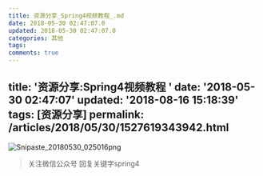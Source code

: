 ```yaml
---
title: 资源分享_Spring4视频教程_.md
date: 2018-05-30 02:47:07.0
updated: 2018-05-30 02:47:07.0
categories: 其他
tags: 
comments: true
---
```


title: '资源分享:Spring4视频教程 '
date: '2018-05-30 02:47:07'
updated: '2018-08-16 15:18:39'
tags: [资源分享]
permalink: /articles/2018/05/30/1527619343942.html
---

![Snipaste_20180530_025016png](https://res.quinntian.xyz//file/2018/05/e2072cb09e2448be925ec279c718d5e5_Snipaste_20180530_025016.png) 














>关注微信公众号    回复关键字spring4

 

 

